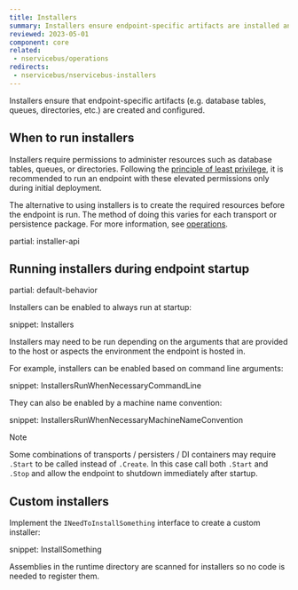 ```yaml
---
title: Installers
summary: Installers ensure endpoint-specific artifacts are installed and configured during endpoint startup.
reviewed: 2023-05-01
component: core
related:
 - nservicebus/operations
redirects:
 - nservicebus/nservicebus-installers
---
```


Installers ensure that endpoint-specific artifacts (e.g. database tables, queues, directories, etc.) are created and configured.

## When to run installers

Installers require permissions to administer resources such as database tables, queues, or directories. Following the [principle of least privilege](https://en.wikipedia.org/wiki/Principle_of_least_privilege), it is recommended to run an endpoint with these elevated permissions only during initial deployment.

The alternative to using installers is to create the required resources before the endpoint is run. The method of doing this varies for each transport or persistence package. For more information, see [operations](/nservicebus/operations).

partial: installer-api

## Running installers during endpoint startup

partial: default-behavior

Installers can be enabled to always run at startup:

snippet: Installers

Installers may need to be run depending on the arguments that are provided to the host or aspects the environment the endpoint is hosted in.

For example, installers can be enabled based on command line arguments:

snippet: InstallersRunWhenNecessaryCommandLine

They can also be enabled by a machine name convention:

snippet: InstallersRunWhenNecessaryMachineNameConvention

> [!NOTE]
> Some combinations of transports / persisters / DI containers may require `.Start` to be called instead of `.Create`. In this case call both `.Start` and `.Stop` and allow the endpoint to shutdown immediately after startup.

## Custom installers

Implement the `INeedToInstallSomething` interface to create a custom installer:

snippet: InstallSomething

Assemblies in the runtime directory are scanned for installers so no code is needed to register them.
